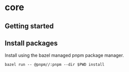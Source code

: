 # core

## Getting started


## Install packages

Install using the bazel managed pnpm package manager.

```
bazel run -- @pnpm//:pnpm --dir $PWD install
```
